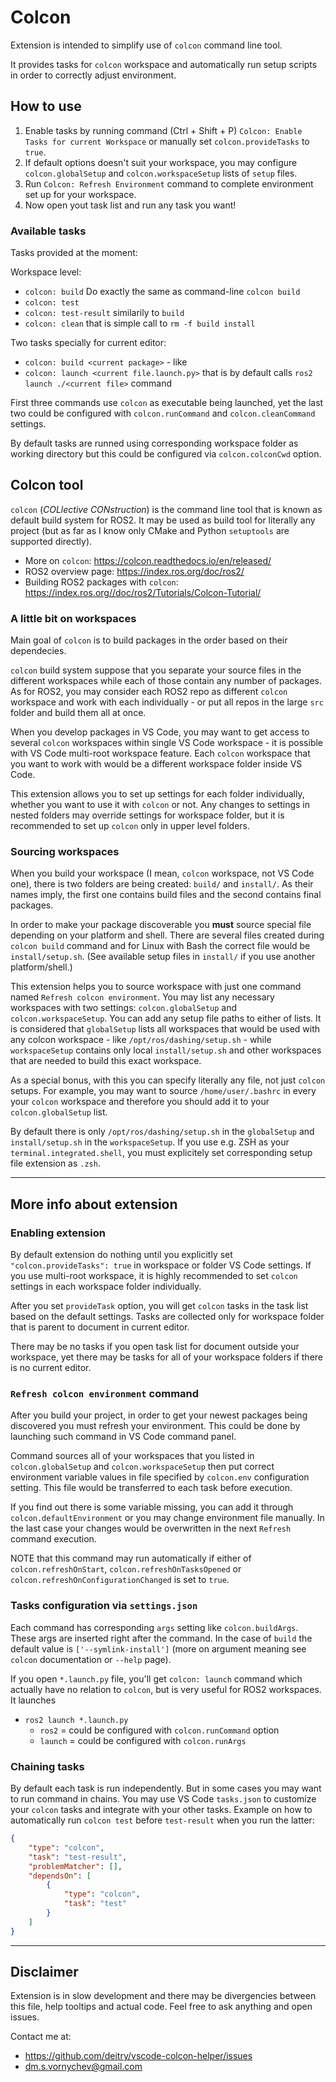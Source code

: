 # Colcon

Extension is intended to simplify use of `colcon` command line tool.

It provides tasks for `colcon` workspace and automatically run setup scripts in order to correctly adjust environment.

## How to use

1. Enable tasks by running command (Ctrl + Shift + P) `Colcon: Enable Tasks for current Workspace` or manually set `colcon.provideTasks` to `true`.
2. If default options doesn't suit your workspace, you may configure `colcon.globalSetup` and `colcon.workspaceSetup` lists of `setup` files.
3. Run `Colcon: Refresh Environment` command to complete environment set up for your workspace.
4. Now open yout task list and run any task you want!

### Available tasks

Tasks provided at the moment:

Workspace level:
- `colcon: build`
    Do exactly the same as command-line `colcon build`
- `colcon: test`
- `colcon: test-result`
    similarily to `build`
- `colcon: clean` that is simple call to `rm -f build install`

Two tasks specially for current editor:
- `colcon: build <current package>` - like
- `colcon: launch <current file.launch.py>` that is by default calls `ros2 launch ./<current file>` command

First three commands use `colcon` as executable being launched, yet the last two could be configured with `colcon.runCommand` and `colcon.cleanCommand` settings.

By default tasks are runned using corresponding workspace folder as working directory but this could be configured via `colcon.colconCwd` option.

## Colcon tool

`colcon` (_COLlective CONstruction_) is the command line tool that is known as default build system for ROS2. It may be used as build tool for literally any project (but as far as I know only CMake and Python `setuptools` are supported directly).

- More on `colcon`: https://colcon.readthedocs.io/en/released/
- ROS2 overview page: https://index.ros.org/doc/ros2/
- Building ROS2 packages with `colcon`: https://index.ros.org//doc/ros2/Tutorials/Colcon-Tutorial/


### A little bit on workspaces

Main goal of `colcon` is to build packages in the order based on their dependecies.

`colcon` build system suppose that you separate your source files in the different workspaces while each of those contain any number of packages. As for ROS2, you may consider each ROS2 repo as different `colcon` workspace and work with each individually - or put all repos in the large `src` folder and build them all at once.

When you develop packages in VS Code, you may want to get access to several `colcon` workspaces within single VS Code workspace - it is possible with VS Code multi-root workspace feature. Each `colcon` workspace that you want to work with would be a different workspace folder inside VS Code.

This extension allows you to set up settings for each folder individually, whether you want to use it with `colcon` or not. Any changes to settings in nested folders may override settings for workspace folder, but it is recommended to set up `colcon` only in upper level folders.

### Sourcing workspaces

When you build your workspace (I mean, `colcon` workspace, not VS Code one), there is two folders are being created: `build/` and `install/`. As their names imply, the first one contains build files and the second contains final packages.

In order to make your package discoverable you **must** source special file depending on your platform and shell. There are several files created during `colcon build` command and for Linux with Bash the correct file would be `install/setup.sh`. (See available setup files in `install/` if you use another platform/shell.)

This extension helps you to source workspace with just one command named `Refresh colcon environment`. You may list any necessary workspaces with two settings: `colcon.globalSetup` and `colcon.workspaceSetup`. You can add any setup file paths to either of lists. It is considered that `globalSetup` lists all workspaces that would be used with any colcon workspace - like `/opt/ros/dashing/setup.sh` - while `workspaceSetup` contains only local `install/setup.sh` and other workspaces that are needed to build this exact workspace.

As a special bonus, with this you can specify literally any file, not just `colcon` setups. For example, you may want to source `/home/user/.bashrc` in every your `colcon` workspace and therefore you should add it to your `colcon.globalSetup` list.

By default there is only `/opt/ros/dashing/setup.sh` in the `globalSetup` and `install/setup.sh` in the `workspaceSetup`. If you use e.g. ZSH as your `terminal.integrated.shell`, you must explicitely set corresponding setup file extension as `.zsh`.

---

## More info about extension

### Enabling extension

By default extension do nothing until you explicitly set `"colcon.provideTasks": true` in workspace or folder VS Code settings. If you use multi-root workspace, it is highly recommended to set `colcon` settings in each workspace folder individually.

After you set `provideTask` option, you will get `colcon` tasks in the task list based on the default settings. Tasks are collected only for workspace folder that is parent to document in current editor.

There may be no tasks if you open task list for document outside your workspace, yet there may be tasks for all of your workspace folders if there is no current editor.

### `Refresh colcon environment` command

After you build your project, in order to get your newest packages being discovered you must refresh your environment. This could be done by launching such command in VS Code command panel.

Command sources all of your workspaces that you listed in `colcon.globalSetup` and `colcon.workspaceSetup` then put correct environment variable values in file specified by `colcon.env` configuration setting. This file would be transferred to each task before execution.

If you find out there is some variable missing, you can add it through `colcon.defaultEnvironment` or you may change environment file manually. In the last case your changes would be overwritten in the next `Refresh` command execution.

NOTE that this command may run automatically if either of `colcon.refreshOnStart`, `colcon.refreshOnTasksOpened` or `colcon.refreshOnConfigurationChanged` is set to `true`.

### Tasks configuration via `settings.json`

Each command has corresponding `args` setting like `colcon.buildArgs`. These args are inserted right after
the command. In the case of `build` the default value is `['--symlink-install']` (more on argument meaning see `colcon` documentation or `--help` page).

If you open `*.launch.py` file, you'll get `colcon: launch` command which actually have no relation to `colcon`, but is very useful for ROS2 workspaces. It launches
- `ros2 launch *.launch.py`
    - `ros2` = could be configured with `colcon.runCommand` option
    - `launch` = could be configured with `colcon.runArgs`

### Chaining tasks

By default each task is run independently. But in some cases you may want to run command in chains. You may use VS Code `tasks.json` to customize your `colcon` tasks and integrate with your other tasks. Example on how to automatically run `colcon test` before `test-result` when you run the latter:
```json
{
    "type": "colcon",
    "task": "test-result",
    "problemMatcher": [],
    "dependsOn": [
        {
            "type": "colcon",
            "task": "test"
        }
    ]
}
```

---

## Disclaimer

Extension is in slow development and there may be divergencies between this file, help tooltips and actual code. Feel free to ask anything and open issues.

Contact me at:
- https://github.com/deitry/vscode-colcon-helper/issues
- dm.s.vornychev@gmail.com
